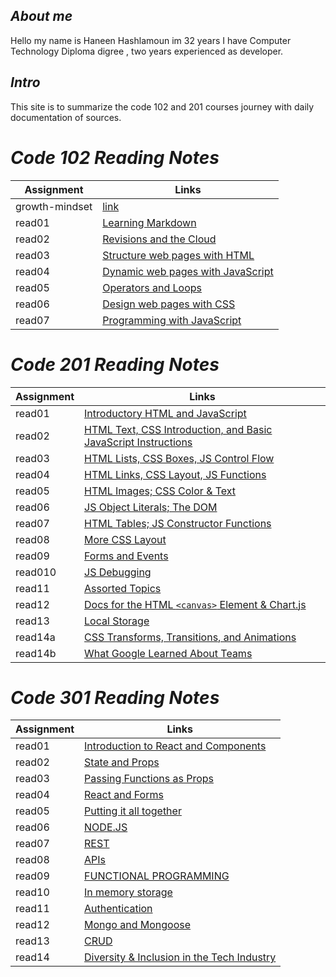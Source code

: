 
## *About me* 

Hello my name is Haneen Hashlamoun im 32 years I have Computer Technology Diploma digree , two years experienced as developer.

## *Intro*

This site is to summarize the code 102 and 201 courses journey with daily documentation of sources. 

# *Code 102 Reading Notes*

| Assignment      | Links |
| ----------- | ----------- |
| growth-mindset      | [link](https://haneenhaashlamoun.github.io/reading-notes/102/GrowthMindset)       |
| read01   | [Learning Markdown](https://haneenhaashlamoun.github.io/reading-notes/102/Read01)        |
| read02 |[Revisions and the Cloud](https://haneenhaashlamoun.github.io/reading-notes/102/read02)|
| read03 |[Structure web pages with HTML](https://haneenhaashlamoun.github.io/reading-notes/102/read03)|
| read04 |[ Dynamic web pages with JavaScript](https://haneenhaashlamoun.github.io/reading-notes/102/read04)|
| read05 |[Operators and Loops](https://haneenhaashlamoun.github.io/reading-notes/102/read05)|
| read06 |[ Design web pages with CSS](https://haneenhaashlamoun.github.io/reading-notes/102/read06)|
| read07 |[Programming with JavaScript](https://haneenhaashlamoun.github.io/reading-notes/102/read07)|

# *Code 201 Reading Notes*

| Assignment      | Links |
| ----------- | ----------- |
| read01 |[Introductory HTML and JavaScript](https://haneenhaashlamoun.github.io/reading-notes/201/class-01)|
| read02 |[HTML Text, CSS Introduction, and Basic JavaScript Instructions](https://haneenhaashlamoun.github.io/reading-notes/201/class-02)|
| read03 |[ HTML Lists, CSS Boxes, JS Control Flow](https://haneenhaashlamoun.github.io/reading-notes/201/class-03)|
| read04 |[HTML Links, CSS Layout, JS Functions](https://haneenhaashlamoun.github.io/reading-notes/201/class-04)|
| read05 |[HTML Images; CSS Color & Text](https://haneenhaashlamoun.github.io/reading-notes/201/class-05)|
| read06 |[JS Object Literals; The DOM](https://haneenhaashlamoun.github.io/reading-notes/201/class-06)|
| read07 |[HTML Tables; JS Constructor Functions](https://haneenhaashlamoun.github.io/reading-notes/201/class-07)|
| read08 |[More CSS Layout](https://haneenhaashlamoun.github.io/reading-notes/201/class-08)|
| read09 |[Forms and Events](https://haneenhaashlamoun.github.io/reading-notes/201/class-09)|
| read010 |[JS Debugging](https://haneenhaashlamoun.github.io/reading-notes/201/class-10)|
| read11 |[Assorted Topics](https://haneenhaashlamoun.github.io/reading-notes/201/class-11)|
| read12 |[ Docs for the HTML `<canvas>` Element & Chart.js](https://haneenhaashlamoun.github.io/reading-notes/201/class-12)|
| read13 |[Local Storage](https://haneenhaashlamoun.github.io/reading-notes/201/class-13)|
| read14a |[CSS Transforms, Transitions, and Animations](https://haneenhaashlamoun.github.io/reading-notes/201/class-14b)|
| read14b |[What Google Learned About Teams](https://haneenhaashlamoun.github.io/reading-notes/201/class-14)|


# *Code 301 Reading Notes*

| Assignment      | Links |
| ----------- | ----------- |
| read01 |[Introduction to React and Components](https://haneenhaashlamoun.github.io/reading-notes/301/class-01)|
| read02 |[State and Props](https://haneenhaashlamoun.github.io/reading-notes/301/class-02)|
| read03 |[Passing Functions as Props](https://haneenhaashlamoun.github.io/reading-notes/301/class-03)|
| read04 |[React and Forms](https://haneenhaashlamoun.github.io/reading-notes/301/class-04)|
| read05 |[Putting it all together](https://haneenhaashlamoun.github.io/reading-notes/301/class-05)|
| read06 |[NODE.JS](https://haneenhaashlamoun.github.io/reading-notes/301/class-06)|
| read07 |[REST](https://haneenhaashlamoun.github.io/reading-notes/301/class-07)|
| read08 |[APIs](https://haneenhaashlamoun.github.io/reading-notes/301/class-08)|
| read09 |[FUNCTIONAL PROGRAMMING](https://haneenhaashlamoun.github.io/reading-notes/301/class-09)|
| read10 |[In memory storage](https://haneenhaashlamoun.github.io/reading-notes/301/class-10)|
| read11 |[Authentication](https://haneenhaashlamoun.github.io/reading-notes/301/class-11)|
| read12 |[Mongo and Mongoose](https://haneenhaashlamoun.github.io/reading-notes/301/class-12)|
| read13 |[CRUD](https://haneenhaashlamoun.github.io/reading-notes/301/class-13)|
| read14 |[Diversity & Inclusion in the Tech Industry](https://haneenhaashlamoun.github.io/reading-notes/301/class-14)|
